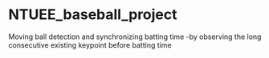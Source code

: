 # NTUEE_baseball_project
Moving ball detection and synchronizing batting time 
-by observing the long consecutive existing keypoint before batting time 

